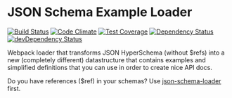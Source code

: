 # JSON Schema Example Loader

[![Build Status](https://travis-ci.org/tajo/json-schema-example-loader.svg?branch=master)](https://travis-ci.org/tajo/json-schema-example-loader)
[![Code Climate](https://codeclimate.com/github/tajo/json-schema-example-loader/badges/gpa.svg)](https://codeclimate.com/github/tajo/json-schema-example-loader)
[![Test Coverage](https://codeclimate.com/github/tajo/json-schema-example-loader/badges/coverage.svg)](https://codeclimate.com/github/tajo/json-schema-example-loader)
[![Dependency Status](https://david-dm.org/tajo/json-schema-example-loader.svg)](https://david-dm.org/tajo/json-schema-example-loader)
[![devDependency Status](https://david-dm.org/tajo/json-schema-example-loader/dev-status.svg)](https://david-dm.org/tajo/json-schema-example-loader#info=devDependencies)

Webpack loader that transforms JSON HyperSchema (without $refs) into a new (completely different) datastructure that contains examples and simplified definitions that you can use in order to create nice API docs.

Do you have references ($ref) in your schemas? Use [json-schema-loader](https://www.npmjs.com/package/json-schema-loader) first.

